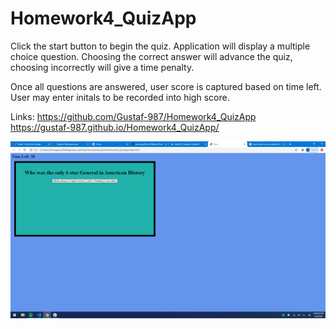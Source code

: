 # Homework4_QuizApp

Click the start button to begin the quiz. Application will display a multiple choice question. Choosing the correct answer will advance the quiz, choosing incorrectly will give a time penalty. 

Once all questions are answered, user score is captured based on time left. User may enter initals to be recorded into high score.

Links:
https://github.com/Gustaf-987/Homework4_QuizApp
<br>
https://gustaf-987.github.io/Homework4_QuizApp/

![screenshot](https://github.com/Gustaf-987/Homework4_QuizApp/blob/main/Assets/quizApp.png)